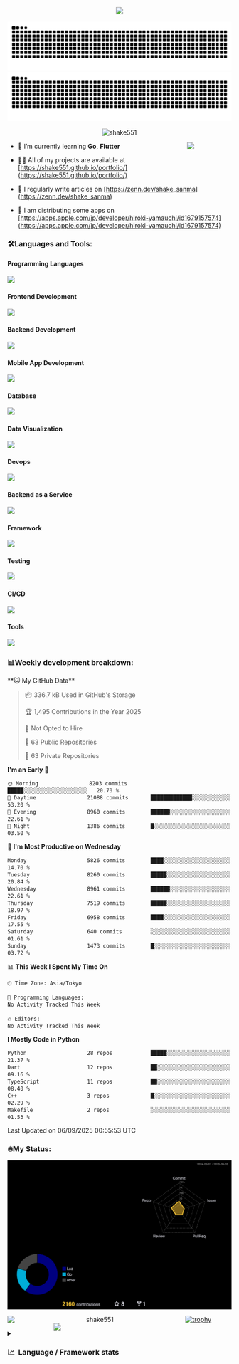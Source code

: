 <p align="center"><img src="https://capsule-render.vercel.app/api?type=waving&color=gradient&height=300&section=header&text=Hi%20I'm%20shake&fontSize=90&animation=fadeIn&fontAlignY=38&desc=Welcome%20To%20Shake's%20GitHub%20Profile%20&descAlignY=51&descAlign=62"></p>

<p align="center">
  <img src="https://raw.githubusercontent.com/shake551/shake551/output/github-contribution-grid-snake-dark.svg#gh-dark-mode-only" />
  <img src="https://raw.githubusercontent.com/shake551/shake551/output/github-contribution-grid-snake.svg#gh-light-mode-only" />
</p>


<p align="center">
  <img src="https://komarev.com/ghpvc/?username=shake551&label=Profile%20views&color=0e75b6&style=flat" alt="shake551" />
</p>

<img src="https://media.giphy.com/media/hvRJCLFzcasrR4ia7z/giphy.gif" width="100" align="right">

- 🌱 I’m currently learning **Go**, **Flutter**

- 👨‍💻 All of my projects are available at [https://shake551.github.io/portfolio/](https://shake551.github.io/portfolio/)

- 📝 I regularly write articles on [https://zenn.dev/shake_sanma](https://zenn.dev/shake_sanma)

- 🍏 I am distributing some apps on [https://apps.apple.com/jp/developer/hiroki-yamauchi/id1679157574](https://apps.apple.com/jp/developer/hiroki-yamauchi/id1679157574)


<h3 align="left">🛠️Languages and Tools:</h3>
<h4 align="left">Programming Languages</h4>
<img src="https://skillicons.dev/icons?i=go,java,lua,js,ts,c,cs,cpp,php,ruby,rust,py">

<h4 align="left">Frontend Development</h4>
<img src="https://skillicons.dev/icons?i=nextjs,react,vue,html,css,bootstrap,pug,tailwind">

<h4 align="left">Backend Development</h4>
<img src="https://skillicons.dev/icons?i=graphql,express,prisma,kafka,kotlin,nodejs,spring,nginx">

<h4 align="left">Mobile App Development</h4>
<img src="https://skillicons.dev/icons?i=dart,flutter">

<h4 align="left">Database</h4>
<img src="https://skillicons.dev/icons?i=mysql,postgres,redis,sqlite,dynamodb">

<h4 align="left">Data Visualization</h4>
<img src="https://skillicons.dev/icons?i=grafana">

<h4 align="left">Devops</h4>
<img src="https://skillicons.dev/icons?i=docker,kubernetes,gcp,aws,bash,azure,jenkins,vercel">

<h4 align="left">Backend as a Service</h4>
<img src="https://skillicons.dev/icons?i=firebase,heroku">

<h4 align="left">Framework</h4>
<img src="https://skillicons.dev/icons?i=django,laravel,fastapi,rails,remix,flask">

<h4 align="left">Testing</h4>
<img src="https://skillicons.dev/icons?i=jest,selenium,">

<h4 align="left">CI/CD</h4>
<img src="https://skillicons.dev/icons?i=githubactions,jenkins,">

<h4 align="left">Tools</h4>
<img src="https://skillicons.dev/icons?i=github,git,postman,linux,prometheus,md,matlab,blender,xd,ai,">

<br>

<h3 align="left">📊Weekly development breakdown:</h3>
<!--START_SECTION:waka-->
**🐱 My GitHub Data** 

> 📦 336.7 kB Used in GitHub's Storage 
 > 
> 🏆 1,495 Contributions in the Year 2025
 > 
> 🚫 Not Opted to Hire
 > 
> 📜 63 Public Repositories 
 > 
> 🔑 63 Private Repositories 
 > 
**I'm an Early 🐤** 

```text
🌞 Morning                8203 commits        █████░░░░░░░░░░░░░░░░░░░░   20.70 % 
🌆 Daytime                21088 commits       █████████████░░░░░░░░░░░░   53.20 % 
🌃 Evening                8960 commits        ██████░░░░░░░░░░░░░░░░░░░   22.61 % 
🌙 Night                  1386 commits        █░░░░░░░░░░░░░░░░░░░░░░░░   03.50 % 
```
📅 **I'm Most Productive on Wednesday** 

```text
Monday                   5826 commits        ████░░░░░░░░░░░░░░░░░░░░░   14.70 % 
Tuesday                  8260 commits        █████░░░░░░░░░░░░░░░░░░░░   20.84 % 
Wednesday                8961 commits        ██████░░░░░░░░░░░░░░░░░░░   22.61 % 
Thursday                 7519 commits        █████░░░░░░░░░░░░░░░░░░░░   18.97 % 
Friday                   6958 commits        ████░░░░░░░░░░░░░░░░░░░░░   17.55 % 
Saturday                 640 commits         ░░░░░░░░░░░░░░░░░░░░░░░░░   01.61 % 
Sunday                   1473 commits        █░░░░░░░░░░░░░░░░░░░░░░░░   03.72 % 
```


📊 **This Week I Spent My Time On** 

```text
🕑︎ Time Zone: Asia/Tokyo

💬 Programming Languages: 
No Activity Tracked This Week

🔥 Editors: 
No Activity Tracked This Week
```

**I Mostly Code in Python** 

```text
Python                   28 repos            █████░░░░░░░░░░░░░░░░░░░░   21.37 % 
Dart                     12 repos            ██░░░░░░░░░░░░░░░░░░░░░░░   09.16 % 
TypeScript               11 repos            ██░░░░░░░░░░░░░░░░░░░░░░░   08.40 % 
C++                      3 repos             █░░░░░░░░░░░░░░░░░░░░░░░░   02.29 % 
Makefile                 2 repos             ░░░░░░░░░░░░░░░░░░░░░░░░░   01.53 % 
```




 Last Updated on 06/09/2025 00:55:53 UTC
<!--END_SECTION:waka-->


<h3 align="left">🔥My Status:</h3>

<p align="center">
  <img src="./profile-3d-contrib/profile-night-rainbow.svg" align="center" width="550">
</p>
  
<p align="center">
<img src="https://github-readme-streak-stats.herokuapp.com/?user=shake551&theme=highcontrast" alt="shake551" align="left" width="400">
<img src="https://github-readme-stats.vercel.app/api?username=shake551&count_private=true&show_icons=true&theme=highcontrast" align="right" width="400">
</p>

[![trophy](https://github-profile-trophy.vercel.app/?username=shake551&theme=darkhub&column=8)](https://github.com/ryo-ma/github-profile-trophy)

<details>
  <summary><h3>📈&nbsp;&nbsp;Language&nbsp;/&nbsp;Framework stats</h3></summary>
  <br/>
  <a href='https://profile.codersrank.io/user/shake551/'>
    <img src='http://cr-skills-chart-widget.azurewebsites.net/api/api?username=shake551' width="800">
  </a>

</details>
